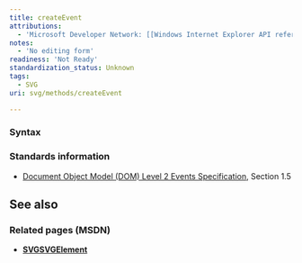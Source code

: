 ```yaml
---
title: createEvent
attributions:
  - 'Microsoft Developer Network: [[Windows Internet Explorer API reference](http://msdn.microsoft.com/en-us/library/ie/hh828809%28v=vs.85%29.aspx) Article]'
notes:
  - 'No editing form'
readiness: 'Not Ready'
standardization_status: Unknown
tags:
  - SVG
uri: svg/methods/createEvent

---
```

### Syntax

### Standards information

-   [Document Object Model (DOM) Level 2 Events Specification](http://go.microsoft.com/fwlink/p/?linkid=203739), Section 1.5

## See also

### Related pages (MSDN)

-   [**SVGSVGElement**](/svg/elements/svg)
